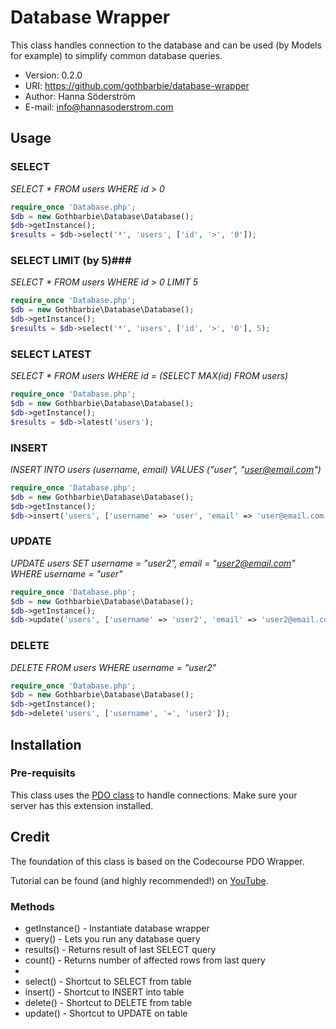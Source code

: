 Database Wrapper
================
This class handles connection to the database and can be used (by Models for example) to
simplify common database queries.

* Version: 0.2.0
* URI: https://github.com/gothbarbie/database-wrapper
* Author: Hanna Söderström
* E-mail: info@hannasoderstrom.com

## Usage ##

### SELECT ###
*SELECT * FROM users WHERE id > 0*
```php
require_once 'Database.php';
$db = new Gothbarbie\Database\Database();
$db->getInstance();
$results = $db->select('*', 'users', ['id', '>', '0']);
```

### SELECT LIMIT (by 5)###
*SELECT * FROM users WHERE id > 0 LIMIT 5*
```php
require_once 'Database.php';
$db = new Gothbarbie\Database\Database();
$db->getInstance();
$results = $db->select('*', 'users', ['id', '>', '0'], 5);
```

### SELECT LATEST ###
*SELECT * FROM users WHERE id = (SELECT MAX(id) FROM users)*
```php
require_once 'Database.php';
$db = new Gothbarbie\Database\Database();
$db->getInstance();
$results = $db->latest('users');
```

### INSERT ###
*INSERT INTO users (username, email) VALUES ("user", "user@email.com")*
```php
require_once 'Database.php';
$db = new Gothbarbie\Database\Database();
$db->getInstance();
$db->insert('users', ['username' => 'user', 'email' => 'user@email.com']);
```

### UPDATE ###
*UPDATE users SET username = "user2", email = "user2@email.com" WHERE username = "user"*
```php
require_once 'Database.php';
$db = new Gothbarbie\Database\Database();
$db->getInstance();
$db->update('users', ['username' => 'user2', 'email' => 'user2@email.com'], ['username', '=', 'user']);
```

### DELETE ###
*DELETE FROM users WHERE username = "user2"*
```php
require_once 'Database.php';
$db = new Gothbarbie\Database\Database();
$db->getInstance();
$db->delete('users', ['username', '=', 'user2']);
```

## Installation ##

### Pre-requisits ###
This class uses the [PDO class](http://php.net/manual/en/class.pdo.php) to handle connections. Make sure your server has this extension installed.

## Credit ##
The foundation of this class is based on the Codecourse PDO Wrapper.

Tutorial can be found (and highly recommended!) on [YouTube](https://www.youtube.com/watch?v=3_alwb6Twiw&list=PLfdtiltiRHWF5Rhuk7k4UAU1_yLAZzhWc&index=7).


### Methods ###
*  getInstance() - Instantiate database wrapper
*  query()       - Lets you run any database query
*  results()     - Returns result of last SELECT query
*  count()       - Returns number of affected rows from last query
*
*  select()      - Shortcut to SELECT from table
*  insert()      - Shortcut to INSERT into table
*  delete()      - Shortcut to DELETE from table
*  update()      - Shortcut to UPDATE on table
